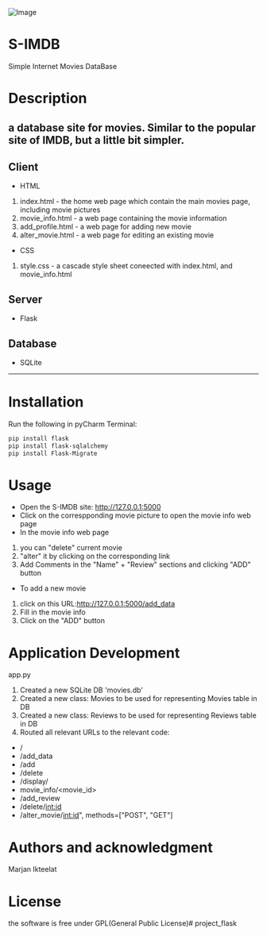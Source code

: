 ![Image](https://upload.wikimedia.org/wikipedia/commons/6/69/IMDB_Logo_2016.svg)

# S-IMDB

Simple Internet Movies DataBase

# Description
a database site for movies. 
Similar to the popular site of IMDB, 
but a little bit simpler.
---
## Client
* HTML 
1) index.html - the home web page which contain the main movies page, including movie pictures
2) movie_info.html - a web page containing the movie information
3) add_profile.html - a web page for adding new movie
4) alter_movie.html - a web page for editing an existing movie
* CSS
1) style.css - a cascade style sheet coneected with index.html, and movie_info.html
## Server
* Flask
## Database
* SQLite
---
# Installation
Run the following in pyCharm Terminal:
```bash
pip install flask
pip install flask-sqlalchemy
pip install Flask-Migrate
```
# Usage
* Open the S-IMDB site: http://127.0.0.1:5000
* Click on the correspponding movie picture to open the movie info web page
* In the movie info web page
1) you can "delete" current movie
2) "alter" it by clicking on the corresponding link
3) Add Comments in the "Name" + "Review" sections and clicking "ADD" button
* To add a new movie
1) click on this URL:http://127.0.0.1:5000/add_data
2) Fill in the movie info
3) Click on the "ADD" button

# Application Development
app.py
1) Created a new SQLite DB 'movies.db'
2) Created a new class: Movies to be used for representing Movies table in DB
3) Created a new class: Reviews to be used for representing Reviews table in DB
4) Routed all relevant URLs to the relevant code:
* /
* /add_data
* /add
* /delete
* /display/<filename>
* movie_info/<movie_id>
* /add_review
* /delete/<int:id>
* /alter_movie/<int:id>", methods=["POST", "GET"]

# Authors and acknowledgment
Marjan Ikteelat

# License
the software is free under GPL(General Public License)#   p r o j e c t _ f l a s k  
 